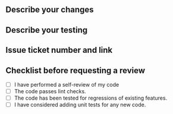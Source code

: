 ## Describe your changes


## Describe your testing


## Issue ticket number and link


## Checklist before requesting a review
- [ ] I have performed a self-review of my code
- [ ] The code passes lint checks.
- [ ] The code has been tested for regressions of existing features.
- [ ] I have considered adding unit tests for any new code.
